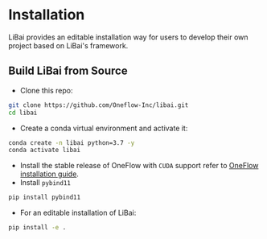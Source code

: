 # Installation
LiBai provides an editable installation way for users to develop their own project based on LiBai's framework.

## Build LiBai from Source

- Clone this repo:

```bash
git clone https://github.com/Oneflow-Inc/libai.git
cd libai
```
- Create a conda virtual environment and activate it:

```bash
conda create -n libai python=3.7 -y
conda activate libai
```

- Install the stable release of OneFlow with `CUDA` support refer to [OneFlow installation guide](https://github.com/Oneflow-Inc/oneflow#install-with-pip-package).
- Install `pybind11`

```bash
pip install pybind11
```

- For an editable installation of LiBai:

```bash
pip install -e .
```


